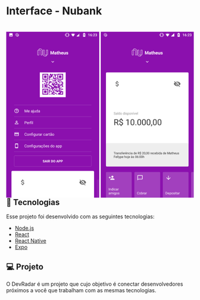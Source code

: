 # Interface - Nubank

<h1 >
    <img alt="front" title="#delicinha" src=".github/front.png" width="250px" align="right"/>
    <img alt="menu" src=".github/menu.png" width=250px" align="left">
</h1>
</h1>

## :rocket: Tecnologias

Esse projeto foi desenvolvido com as seguintes tecnologias:

- [Node.js](https://nodejs.org/en/)
- [React](https://reactjs.org)
- [React Native](https://facebook.github.io/react-native/)
- [Expo](https://expo.io/)

## 💻 Projeto

O DevRadar é um projeto que cujo objetivo é conectar desenvolvedores próximos a você que trabalham com as mesmas tecnologias.
